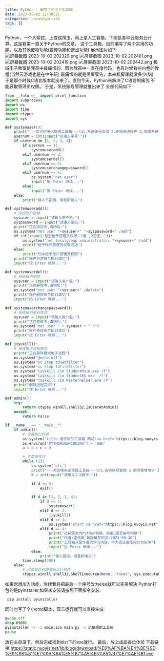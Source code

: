 ```yaml
---
title: Python - 编写了个小型工具箱
date: 2023-10-02 12:38:21
categories: uncategorized
tags: []
---
```

Python，一个大蟒蛇，上变成爬虫，再上是人工智能，下则是各种云服务云计算。这是我第一篇关于Python的文章。
这个工具箱，目前编写了两个实用的功能，以及其他废物功能(宣传功能和退出功能)
展示图片如下:
![屏幕截图 2023-10-02 202329.png][1]
![屏幕截图 2023-10-02 202401.png][2]
![屏幕截图 2023-10-02 202419.png][3]
![屏幕截图 2023-10-02 202442.png][4]
极域电子教室是我高中最痛恨的，因为我高中一直在撸代码，也有时候看些内卷的教程(当然云游戏也是在中午玩)
最痛恨的就是黑屏警告，本来机房课就没多少(恼)
于是那个时候C语言版本就出来了。直到今天，Python来解决了C语言的痛苦:不能获取管理员权限。
于是，系统账号管理就推出来了
全部代码如下:
```Python
from __future__ import print_function
import subprocess
import os
import time
import ctypes
import sys

def systemuser():
    print("---欢迎使用诺依阁工具箱---\n1.系统账号添加 2.删除系统账户 3.修改系统账户密码 4.查看用户列表 5.退出此功能")
    usernum = int(input("请输入序号:"))
    if usernum in [1, 2, 3, 4]:
        if usernum == 1:
            systemuseradd()
        elif usernum == 2:
            systemuserdel()
        elif usernum == 3:
            systemuserchangepassword()
        elif usernum == 4:
            os.system("net user")
            input("按 Enter 继续...")
        else:
            input("按 Enter 继续...")
    else:
        print("输入不正确，请重新输入")

def systemuseradd():
    # 系统账户创建
    sysuser = input("请输入用户名:")
    syspassword = input("请输入密码:")
    print("正在添加中,请稍后:")
    os.system("net user "+sysuser+" "+syspassword+" /add")
    if int(input("是否给予管理员权限，1是 ,2否定：")):
        os.system("net localgroup administrators "+sysuser+" /add")
        print("给予账户管理员权限成功")
    else:
        print("你未给予账户管理员权限")
    print("账户创建命令执行成功")
    input("按 Enter 继续...")

def systemuserdel():
    # 系统账户删除
    sysuser = input("请输入用户名:")
    print("正在删除中,请稍后:")
    os.system("net user "+sysuser+" /delete")
    print("账户删除命令执行成功")
    input("按 Enter 继续...")

def systemuserchangepassword():
    # 系统账户密码修改
    sysuser = input("请输入用户名:")
    print("正在修改中,请稍后:")
    os.system("net user " + sysuser + " *")
    print("账户修改命令执行成功")
    input("按 Enter 继续...")

def jiyukill():
    # 极域电子进程删除
    print("正在删除极域电子进程")
    os.system("@echo off")
    os.system("sc stop tdnetfilter")
    os.system("sc stop tdfilefilter")
    os.system("taskkill /im StudentMain.exe /f")
    os.system("taskkill /im StudentEX.exe  /f")
    os.system("taskkill /im MasterHelper.exe /f")
    print("删除进程完毕")
    input("按 Enter 继续...")

def admin():
    try:
        return ctypes.windll.shell32.IsUserAnAdmin()
    except:
        return False

if __name__ == "__main__":
    if admin():
        # 设置窗口标题
        os.system("title 诺依阁的工具箱 网站:<a href="https://blog.nuoyis.net")" title="https://blog.nuoyis.net")">https://blog.nuoyis.net")</a>
        os.environ['PYTHONIOENCODING'] = 'GBK'
        a = b = c = 0

        # 主菜单样式
        while (1):
            os.system('cls')
            print("---欢迎使用诺依阁工具箱---\n1.系统账号管理 2.删除极域电子 3.打开诺依阁的日记簿 4.关于工作箱 5.退出工具箱\n请注意:本软件仅供学习交流使用，任何违法违规行为自行承担")
            d = int(input("请输入1-5数字:"))

            if d == 5:
                exit()

            if d in [1, 2, 3, 4]:
                if d == 1:
                    systemuser()
                elif d == 2:
                    jiyukill()
                elif d == 3:
                    os.system("start <a href="https://blog.nuoyis.net")" title="https://blog.nuoyis.net")">https://blog.nuoyis.net")</a>
                elif d == 4:
                    print("此新版本为Python构建，原由C语言编写构建")
                    print("作者:诺依阁 新版编写时间:2023-09-30")
                    print("工具箱只是作者的学习内容，不为违法者任何行为买单")
                    input("按 Enter 继续...")
            else:
                print("输入错误，请重新输入")
        time.sleep(300)
    else:
        # 以管理员权限重新运行程序
        ctypes.windll.shell32.ShellExecuteW(None, "runas", sys.executable, "", None, 1)
```
如果您想加入功能，后续我将把最后一个序号改为else就可以完美解决
Python打包的是pyinstaller,如果未安装请按照下面指令安装:
```shell
 pip install pyinstaller
```

同时也写了个小cmd脚本，双击运行就可以直接生成
```cmd
@echo off
chcp 65001
pyinstaller -F -i main.ico main.py -n 诺依阁的工具箱
pause
```
放在主目录下，然后完成找到dist下的exe就行。
最后，放上成品各位体验
下载链接:https://static.nuoyis.net/lib/blog/download/%E8%AF%BA%E4%BE%9D%E9%98%81%E7%9A%84%E5%B7%A5%E5%85%B7%E7%AE%B1.exe

  [1]: https://io.nuoyis.net/typecho/uploads/2023/10/779419699.png
  [2]: https://io.nuoyis.net/typecho/uploads/2023/10/1709262822.png
  [3]: https://io.nuoyis.net/typecho/uploads/2023/10/3712880624.png
  [4]: https://io.nuoyis.net/typecho/uploads/2023/10/3509591716.png